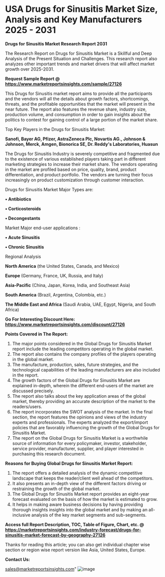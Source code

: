    # USA Drugs for Sinusitis Market Size, Analysis and Key Manufacturers 2025 - 2031

<strong>Drugs for Sinusitis Market Research Report 2031</strong>

The Research Report on Drugs for Sinusitis Market is a Skillful and Deep Analysis of the Present Situation and Challenges. This research report also analyzes other important trends and market drivers that will affect market growth over 2025-2031.

<strong>Request Sample Report @ <a href=https://www.marketreportsinsights.com/sample/27126>https://www.marketreportsinsights.com/sample/27126</a></strong>

This Drugs for Sinusitis market report aims to provide all the participants and the vendors will all the details about growth factors, shortcomings, threats, and the profitable opportunities that the market will present in the near future. The report also features the revenue share, industry size, production volume, and consumption in order to gain insights about the politics to contest for gaining control of a large portion of the market share.

Top Key Players in the Drugs for Sinusitis Market:

<strong>Sanofi, Bayer AG, Pfizer, AstraZeneca Plc, Novartis AG., Johnson & Johnson, Merck, Amgen, Bionorica SE, Dr. Reddy's Laboratories, Huasun</strong>

The Drugs for Sinusitis Industry is severely competitive and fragmented due to the existence of various established players taking part in different marketing strategies to increase their market share. The vendors operating in the market are profiled based on price, quality, brand, product differentiation, and product portfolio. The vendors are turning their focus increasingly on product customization through customer interaction.

Drugs for Sinusitis Market Major Types are:

<strong>• Antibiotics

• Corticosteroids

• Decongestants</strong>

Market Major end-user applications :

<strong>• Acute Sinusitis

• Chronic Sinusitis</strong>

Regional Analysis

</u><strong><b>North America</b></strong> (the United States, Canada, and Mexico)

<strong><b>Europe </b></strong>(Germany, France, UK, Russia, and Italy)

<strong><b>Asia-Pacific</b></strong> (China, Japan, Korea, India, and Southeast Asia)

<strong><b>South America</b></strong> (Brazil, Argentina, Colombia, etc.)

<strong><b>The Middle East and Africa</b></strong> (Saudi Arabia, UAE, Egypt, Nigeria, and South Africa)

<strong>Go For Interesting Discount Here: <a href=https://www.marketreportsinsights.com/discount/27126>https://www.marketreportsinsights.com/discount/27126</a></strong>

<strong>Points Covered in The Report:</strong>
<ol>
  <li>The major points considered in the Global Drugs for Sinusitis Market report include the leading competitors operating in the global market.</li>
  <li>The report also contains the company profiles of the players operating in the global market.</li>
  <li>The manufacture, production, sales, future strategies, and the technological capabilities of the leading manufacturers are also included in the report.</li>
  <li>The growth factors of the Global Drugs for Sinusitis Market are explained in-depth, wherein the different end-users of the market are discussed precisely.</li>
  <li>The report also talks about the key application areas of the global market, thereby providing an accurate description of the market to the readers/users.</li>
  <li>The report incorporates the SWOT analysis of the market. In the final section, the report features the opinions and views of the industry experts and professionals. The experts analyzed the export/import policies that are favorably influencing the growth of the Global Drugs for Sinusitis Market.</li>
  <li>The report on the Global Drugs for Sinusitis Market is a worthwhile source of information for every policymaker, investor, stakeholder, service provider, manufacturer, supplier, and player interested in purchasing this research document.</li>
</ol>
<strong>Reasons for Buying Global Drugs for Sinusitis Market Report:</strong>

<ol>
  <li>The report offers a detailed analysis of the dynamic competitive landscape that keeps the reader/client well ahead of the competitors.</li>
  <li>It also presents an in-depth view of the different factors driving or restraining the growth of the global market.</li>
  <li>The Global Drugs for Sinusitis Market report provides an eight-year forecast evaluated on the basis of how the market is estimated to grow.</li>
  <li>It helps in making aware business decisions by having providing thorough insights insights into the global market and by making an all-inclusive analysis of the key market segments and sub-segments.</li>
</ol>
<strong>Access full Report Description, TOC, Table of Figure, Chart, etc. @ <a href=https://marketreportsinsights.com/industry-forecast/drugs-for-sinusitis-market-forecast-by-geography-27126>https://marketreportsinsights.com/industry-forecast/drugs-for-sinusitis-market-forecast-by-geography-27126</a></strong>


Thanks for reading this article; you can also get individual chapter wise section or region wise report version like Asia, United States, Europe.

<strong>Contact Us:</strong>

sales@marketreportsinsights.com"
![image](https://github.com/user-attachments/assets/9cdf8394-fc80-4803-9a26-f299314bd62d)
